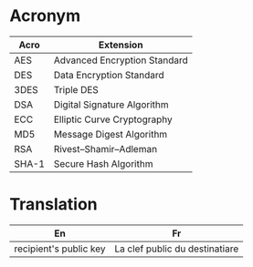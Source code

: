 ---
---

# Acronym
|Acro|Extension|
|-|-|
|AES|Advanced Encryption Standard|
|DES|Data Encryption Standard|
|3DES|Triple DES|
|DSA|Digital Signature Algorithm|
|ECC|Elliptic Curve Cryptography|
|MD5|Message Digest Algorithm|
|RSA|Rivest–Shamir–Adleman|
|SHA-1|Secure Hash Algorithm|

# Translation
|En|Fr|
|-|-|
|recipient's public key|La clef public du destinatiare|